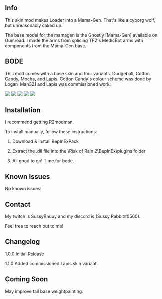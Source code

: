 ## Info
This skin mod makes Loader into a Mama-Gen. That's like a cyborg wolf, but unreasonably caked up.

The base model for the mamagen is the Ghostly [Mama-Gen] available on Gumroad. I made the arms from splicing TF2's MedicBot arms with components from the Mama-Gen base.

## BODE

This mod comes with a base skin and four variants. Dodgeball, Cotton Candy, Mocha, and Lapis. Cotton Candy's colour scheme was done by Logan_Man321 and Lapis was commissioned work.

![](https://cdn.discordapp.com/attachments/484582875833040896/1025988564749660240/1.png)
![](https://cdn.discordapp.com/attachments/484582875833040896/1025988577823297536/2.png)
![](https://cdn.discordapp.com/attachments/484582875833040896/1025988587684102174/3.png)
![](https://cdn.discordapp.com/attachments/484582875833040896/1025988597125500968/4.png)
![](https://cdn.discordapp.com/attachments/1060096254824157215/1060472485151264828/image.png)

## Installation

I recommend getting R2modman.

To install manually, follow these instructions:

1. Download & install BepInExPack

2. Extract the .dll file into the \Risk of Rain 2\BepInEx\plugins folder

3. All good to go! Time for bode.

## Known Issues

No known issues!

## Contact

My twitch is SussyBnuuy and my discord is (Sussy Rabbit#0560).

Feel free to reach out to me!

## Changelog

1.0.0 Initial Release

1.1.0 Added commissioned Lapis skin variant.

## Coming Soon

May improve tail base weightpainting.